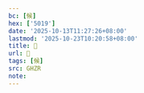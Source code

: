 ```yaml
---
bc: [候]
hex: ['5019']
date: '2025-10-13T11:27:26+08:00'
lastmod: '2025-10-23T10:20:58+08:00'
title: 󰗩
url: 󰗩
tags: [候]
src: GHZR
note:
---
```

